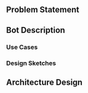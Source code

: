 ## Problem Statement

## Bot Description

### Use Cases

### Design Sketches

## Architecture Design

